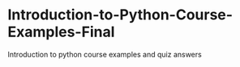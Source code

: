 # Introduction-to-Python-Course-Examples-Final
Introduction to python course examples and quiz answers
